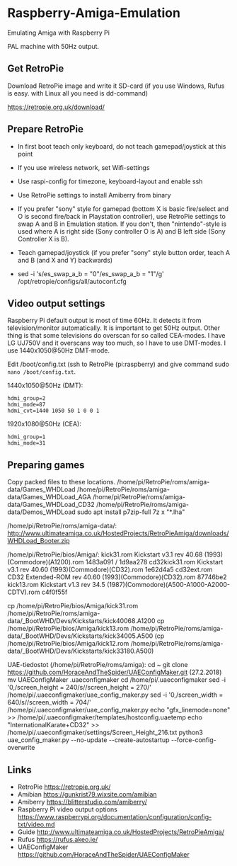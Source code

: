 # Raspberry-Amiga-Emulation
Emulating Amiga with Raspberry Pi

PAL machine with 50Hz output.

## Get RetroPie
Download RetroPie image and write it SD-card (if you use Windows, Rufus is easy. with Linux all you need is dd-command)

https://retropie.org.uk/download/

## Prepare RetroPie
- In first boot teach only keyboard, do not teach gamepad/joystick at this point
- If you use wireless network, set Wifi-settings
- Use raspi-config for timezone, keyboard-layout and enable ssh
- Use RetroPie settings to install Amiberry from binary
- If you prefer "sony" style for gamepad (bottom X is basic fire/select and O is second fire/back in Playstation controller), use RetroPie settings to swap A and B in Emulation station. If you don't, then "nintendo"-style is used where A is right side (Sony controller O is A) and B left side (Sony Controller X is B).
- Teach gamepad/joystick (if you prefer "sony" style button order, teach A and B (and X and Y) backwards)

- sed -i 's/es_swap_a_b = "0"/es_swap_a_b = "1"/g' /opt/retropie/configs/all/autoconf.cfg

## Video output settings
Raspberry Pi default output is most of time 60Hz. It detects it from television/monitor automatically. It is important to get 50Hz output. Other thing is that some televisions do overscan for so called CEA-modes. I have LG UJ750V and it overscans way too much, so I have to use DMT-modes. I use 1440x1050@50Hz DMT-mode.

Edit /boot/config.txt (ssh to RetroPie (pi:raspberry) and give command sudo `nano /boot/config.txt`.

1440x1050@50Hz (DMT):
```
hdmi_group=2
hdmi_mode=87
hdmi_cvt=1440 1050 50 1 0 0 1
```
1920x1080@50Hz (CEA):
```
hdmi_group=1
hdmi_mode=31
```

## Preparing games
Copy packed files to these locations.
/home/pi/RetroPie/roms/amiga-data/Games_WHDLoad
/home/pi/RetroPie/roms/amiga-data/Games_WHDLoad_AGA
/home/pi/RetroPie/roms/amiga-data/Games_WHDLoad_CD32
/home/pi/RetroPie/roms/amiga-data/Demos_WHDLoad
sudo apt install p7zip-full
7z x "*.lha"

/home/pi/RetroPie/roms/amiga-data/:
http://www.ultimateamiga.co.uk/HostedProjects/RetroPieAmiga/downloads/WHDLoad_Booter.zip

/home/pi/RetroPie/bios/Amiga/:
kick31.rom	Kickstart v3.1 rev 40.68 (1993)(Commodore)(A1200).rom	1483a091 / 1d9aa278
cd32kick31.rom	Kickstart v3.1 rev 40.60 (1993)(Commodore)(CD32).rom	1e62d4a5
cd32ext.rom	CD32 Extended-ROM rev 40.60 (1993)(Commodore)(CD32).rom	87746be2
kick13.rom	Kickstart v1.3 rev 34.5 (1987)(Commodore)(A500-A1000-A2000-CDTV).rom	c4f0f55f

cp /home/pi/RetroPie/bios/Amiga/kick31.rom /home/pi/RetroPie/roms/amiga-data/_BootWHD/Devs/Kickstarts/kick40068.A1200
cp /home/pi/RetroPie/bios/Amiga/kick13.rom /home/pi/RetroPie/roms/amiga-data/_BootWHD/Devs/Kickstarts/kick34005.A500
(cp /home/pi/RetroPie/bios/Amiga/kick12.rom /home/pi/RetroPie/roms/amiga-data/_BootWHD/Devs/Kickstarts/kick33180.A500)

UAE-tiedostot (/home/pi/RetroPie/roms/amiga):
cd ~
git clone https://github.com/HoraceAndTheSpider/UAEConfigMaker.git (27.2.2018)
mv UAEConfigMaker .uaeconfigmaker
cd /home/pi/.uaeconfigmaker
sed -i '0,/screen_height = 240/s//screen_height = 270/' /home/pi/.uaeconfigmaker/uae_config_maker.py
sed -i '0,/screen_width = 640/s//screen_width = 704/' /home/pi/.uaeconfigmaker/uae_config_maker.py
echo "gfx_linemode=none" >> /home/pi/.uaeconfigmaker/templates/hostconfig.uaetemp
echo "InternationalKarate+CD32" >> /home/pi/.uaeconfigmaker/settings/Screen_Height_216.txt
python3 uae_config_maker.py --no-update --create-autostartup --force-config-overwrite



## Links
- RetroPie https://retropie.org.uk/
- Amibian https://gunkrist79.wixsite.com/amibian
- Amiberry https://blitterstudio.com/amiberry/
- Raspberry Pi video output options https://www.raspberrypi.org/documentation/configuration/config-txt/video.md
- Guide http://www.ultimateamiga.co.uk/HostedProjects/RetroPieAmiga/
- Rufus https://rufus.akeo.ie/
- UAEConfigMaker https://github.com/HoraceAndTheSpider/UAEConfigMaker
